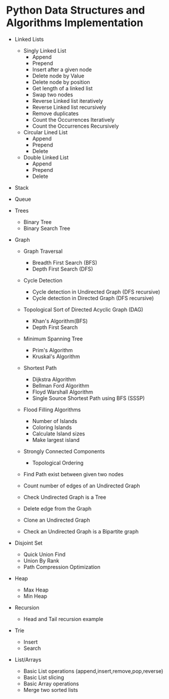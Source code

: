 # Python Data Structures and Algorithms Implementation
 * Linked Lists
     - Singly Linked List
        * Append 
        * Prepend
        * Insert after a given node
        * Delete node by Value
        * Delete node by position
        * Get length of a linked list
        * Swap two nodes
        * Reverse Linked list iteratively 
        * Reverse Linked list recursively 
        * Remove duplicates
        * Count the Occurrences Iteratively
        * Count the Occurrences Recursively
     - Circular Lined List
        * Append 
        * Prepend
        * Delete
     - Double Linked List
         * Append 
         * Prepend
         * Delete
    
 * Stack
 * Queue

 * Trees
    - Binary Tree
    - Binary Search Tree
   
 * Graph
    - Graph Traversal
      - Breadth First Search (BFS)
      - Depth First Search (DFS)
    - Cycle Detection
      - Cycle detection in Undirected Graph (DFS recursive)
      - Cycle detection in Directed Graph (DFS recursive)
      
    - Topological Sort of Directed Acyclic Graph (DAG) 
      - Khan's Algorithm(BFS)
      - Depth First Search
    - Minimum Spanning Tree
      - Prim's Algorithm 
      - Kruskal's Algorithm
    - Shortest Path
      - Dijkstra Algorithm
      - Bellman Ford Algorithm
      - Floyd Warshall Algorithm
      - Single Source Shortest Path using BFS (SSSP)
    - Flood Filling Algorithms
      - Number of Islands
      - Coloring Islands
      - Calculate Island sizes
      - Make largest island
    - Strongly Connected Components
      - Topological Ordering
      
    - Find Path exist between given two nodes
    - Count number of edges of an Undirected Graph
    - Check Undirected Graph is a Tree
    - Delete edge from the Graph
    - Clone an Undirected Graph
    - Check an Undirected Graph is a Bipartite graph
      
     
 * Disjoint Set
     - Quick Union Find
     - Union By Rank
     - Path Compression Optimization
 * Heap
     - Max Heap
     - Min Heap
 * Recursion
     - Head and Tail recursion example
   
 * Trie
      - Insert
      - Search
 * List/Arrays
   - Basic List operations (append,insert,remove,pop,reverse)
   - Basic List slicing
   - Basic Array operations
   - Merge two sorted lists
 
